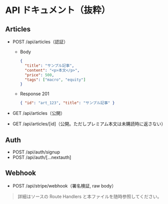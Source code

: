 # API ドキュメント（抜粋）

## Articles

- POST /api/articles（認証）
  - Body
    ```json
    {
      "title": "サンプル記事",
      "content": "<p>本文</p>",
      "price": 500,
      "tags": ["macro", "equity"]
    }
    ```
  - Response 201
    ```json
    { "id": "art_123", "title": "サンプル記事" }
    ```

- GET /api/articles（公開）
- GET /api/articles/[id]（公開。ただしプレミアム本文は未購読時に返さない）

## Auth

- POST /api/auth/signup
- POST /api/auth/[...nextauth]

## Webhook

- POST /api/stripe/webhook（署名検証, raw body）

> 詳細はソースの Route Handlers と本ファイルを随時参照してください。
